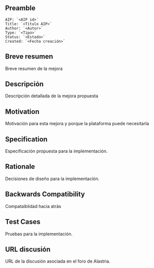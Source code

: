 ## Preamble

    AIP: `<AIP id>`
    Title: `<Título AIP>`
    Author: `<Autor>`
    Type: `<Tipo>`
    Status: `<Estado>`
    Created: `<Fecha creación>`


## Breve resumen

Breve resumen de la mejora

## Descripción

Descripción detallada de la mejora propuesta

## Motivation

Motivación para esta mejora y porque la plataforma
puede necesitarla

## Specification

Especificación propuesta para la implementación.

## Rationale

Decisiones de diseño para la implementación.

## Backwards Compatibility

Compataiblidad hacia atrás

## Test Cases

Pruebas para la implementación.

## URL discusión

URL de la discusión asociada en el foro de Alastria.